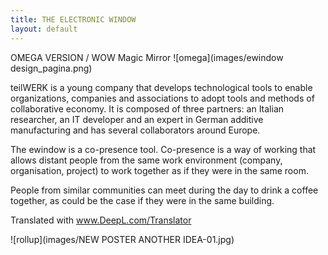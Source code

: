 ```yaml
---
title: THE ELECTRONIC WINDOW
layout: default
---
```

OMEGA VERSION / WOW Magic Mirror 
![omega](images/ewindow design_pagina.png)

teilWERK is a young company that develops technological tools to enable organizations, companies and associations to adopt tools and methods of collaborative economy. It is composed of three partners: an Italian researcher, an IT developer and an expert in German additive manufacturing and has several collaborators around Europe.

The ewindow is a co-presence tool.  Co-presence is a way of working that allows distant people from the same work environment (company, organisation, project) to work together as if they were in the same room.

People from similar communities can meet during the day to drink a coffee together, as could be the case if they were in the same building.


Translated with www.DeepL.com/Translator

![rollup](images/NEW POSTER ANOTHER IDEA-01.jpg)
